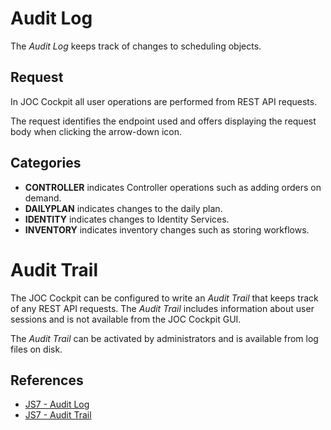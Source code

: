 # Audit Log

The *Audit Log* keeps track of changes to scheduling objects.

## Request

In JOC Cockpit all user operations are performed from REST API requests.

The request identifies the endpoint used and offers displaying the request body when clicking the arrow-down icon.

## Categories

- **CONTROLLER** indicates Controller operations such as adding orders on demand.
- **DAILYPLAN** indicates changes to the daily plan.
- **IDENTITY** indicates changes to Identity Services.
- **INVENTORY** indicates inventory changes such as storing workflows.

# Audit Trail

The JOC Cockpit can be configured to write an *Audit Trail* that keeps track of any REST API requests. The *Audit Trail* includes information about user sessions and is not available from the JOC Cockpit GUI.

The *Audit Trail* can be activated by administrators and is available from log files on disk.

## References

- [JS7 - Audit Log](https://kb.sos-berlin.com/display/JS7/JS7+-+Audit+Log)
- [JS7 - Audit Trail](https://kb.sos-berlin.com/display/JS7/JS7+-+Audit+Trail)
